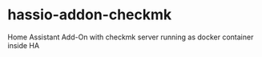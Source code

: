 # hassio-addon-checkmk
Home Assistant Add-On with checkmk server running as docker container inside HA
